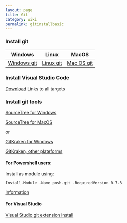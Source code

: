 ```yaml
---
layout: page
title: Git
category: wiki
permalink: gitinstallbasic
---
```


### Install git

| Windows | Linux | MacOS |
|----|----|----|
| [Windows git](https://git-scm.com/download/win) | [Linux git](https://git-scm.com/download/linux) |[ Mac OS git](https://git-scm.com/download/mac) |

### Install Visual Studio Code

[Download](https://code.visualstudio.com/download)   Links to all targets

### Install git tools

[SourceTree for Windows](https://product-downloads.atlassian.com/software/sourcetree/windows/ga/SourceTreeSetup-3.0.17.exe?_ga=2.247612480.698735789.1553020656-1415669506.1553020656)    

[SourceTree for MaxOS](https://product-downloads.atlassian.com/software/sourcetree/ga/Sourcetree_3.1.1_213.zip?_ga=2.247612480.698735789.1553020656-1415669506.1553020656
)

or

[GitKraken for Windows](https://www.gitkraken.com/download/windows64)

[GitKraken, other plateforms](https://www.gitkraken.com/download)

#### For Powershell users:
Install as module using:
```
Install-Module -Name posh-git -RequiredVersion 0.7.3
```
[Information](https://www.powershellgallery.com/packages/posh-git/0.7.3) 

#### For Visual Studio

[Visual Studio git extension install](gitinstall)

